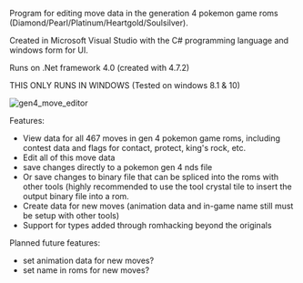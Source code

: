 
Program for editing move data in the generation 4 pokemon game roms (Diamond/Pearl/Platinum/Heartgold/Soulsilver).

Created in Microsoft Visual Studio with the C# programming language and windows form for UI.

Runs on .Net framework 4.0 (created with 4.7.2)

THIS ONLY RUNS IN WINDOWS (Tested on windows 8.1 & 10)

![gen4_move_editor](https://user-images.githubusercontent.com/73315709/174531970-71e30ccf-e997-44ba-948c-b1e0fad5af07.PNG)

Features:
* View data for all 467 moves in gen 4 pokemon game roms, including contest data and flags for contact, protect, king's rock, etc.
* Edit all of this move data
* save changes directly to a pokemon gen 4 nds file
* Or save changes to binary file that can be spliced into the roms with other tools (highly recommended to use the tool crystal tile to insert the output binary   file into a rom.
* Create data for new moves (animation data and in-game name still must be setup with other tools)
* Support for types added through romhacking beyond the originals





Planned future features:
* set animation data for new moves?
* set name in roms for new moves?

